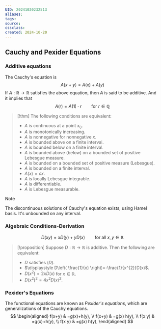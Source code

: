 ```yaml
---
UID: 20241020232513 
aliases: 
tags: 
source: 
cssclass: 
created: 2024-10-20
---
```


## Cauchy and Pexider Equations
### Additive equations
The Cauchy's equation is 
$$
A(x+y)=A(x)+A(y)
$$
If $\displaystyle A:\mathbb{R}\to \mathbb{R}$ satisfies the above equation, then $A$ is said to be additive. And it implies that
$$
A(r)=A(1)\cdot r\qquad \text{for }r\in \mathbb{Q}
$$
> [!thm]
> The following conditions are equivalent:
> - $A$ is continuous at a point $\displaystyle x_{0}$.
> - $A$ is monotonically increasing.
> - $A$ is nonnegative for nonnegative $x$.
> - $A$ is bounded above on a finite interval.
> - $A$ is bounded below on a finite interval.
> - $A$ is bounded above (below) on a bounded set of positive Lebesgue measure.
> - $A$ is bounded on a bounded set of positive measure (Lebesgue).
> - $A$ is bounded on a finite interval.
> - $\displaystyle A(x)=cx$.
> - $A$ is locally Lebesgue integrable.
> - $A$ is differentiable.
> - $A$ is Lebesgue measurable.

> [!NOTE]
> The discontinuous solutions of Cauchy's equation exists, using Hamel basis. It's unbounded on any interval.

### Algebraic Conditions-Derivation
$$
D(xy)=xD(y)+yD(x)\qquad \text{for all }x,y\in \mathbb{R}\tag{D}
$$
> [!proposition]
> Suppose $\displaystyle D:\mathbb{R}\to \mathbb{R}$ is additive. Then the following are equivalent:
> - $D$ satisfies ($D$).
> - $\displaystyle D\left( \frac{1}{x} \right)=-\frac{1}{x^{2}}D(x)$.
> - $\displaystyle D(x^{2})=2xD(x)$ for $\displaystyle x\in \mathbb{R}$.
> - $\displaystyle D(x^{2})^{2}=4x^{2}D(x)^{2}$.


### Pexider's Equations

The functional equations are known as *Pexider's equations*, which are generalizations of the Cauchy equations.
$$
\begin{aligned}
f(x+y) & =g(x)+h(y), \\
f(x+y) & =g(x) h(y), \\
f(x y) & =g(x)+h(y), \\
f(x y) & =g(x) h(y),
\end{aligned}
$$





